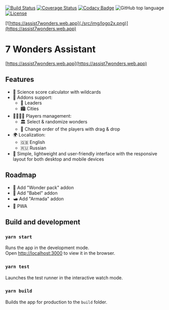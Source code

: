 [![Build Status](https://travis-ci.org/kirillunlimited/assist7wonders.svg?branch=master)](https://travis-ci.com/kirillunlimited/assist7wonders)
[![Coverage Status](https://coveralls.io/repos/github/kirillunlimited/assist7wonders/badge.svg?branch=master)](https://coveralls.io/github/kirillunlimited/assist7wonders?branch=master)
[![Codacy Badge](https://api.codacy.com/project/badge/Grade/4b5baa33b48e4995b5adc37a65cae574)](https://app.codacy.com/gh/kirillunlimited/assist7wonders?utm_source=github.com&utm_medium=referral&utm_content=kirillunlimited/assist7wonders&utm_campaign=Badge_Grade_Settings)
![GitHub top language](https://img.shields.io/github/languages/top/kirillunlimited/assist7wonders)
[![License](https://img.shields.io/github/license/kirillunlimited/assist7wonders)](https://github.com/kirillunlimited/assist7wonders/blob/master/LICENSE.md)

[![https://assist7wonders.web.app](./src/img/logo2x.png)](https://assist7wonders.web.app)

# 7 Wonders Assistant

[https://assist7wonders.web.app](https://assist7wonders.web.app)

## Features
* 🧪 Science score calculator with wildcards
* 🧩 Addons support:
  * 🦸 Leaders
  * 🏙️ Cities
* 👨‍👩‍👧‍👦 Players management:
  * 🏛 Select & randomize wonders
  * 🔄 Change order of the players with drag & drop
* 🌍 Localization:
  * 🇬🇧 English
  * 🇷🇺 Russian
* 🎨 Simple, lightweight and user-friendly interface with the responsive layout for both desktop and mobile devices

## Roadmap
* 🗿 Add "Wonder pack" addon
* 🗼 Add "Babel" addon
* 🛥️ Add "Armada" addon
* 📱 PWA

## Build and development

### `yarn start`
Runs the app in the development mode.\
Open [http://localhost:3000](http://localhost:3000) to view it in the browser.

### `yarn test`
Launches the test runner in the interactive watch mode.

### `yarn build`
Builds the app for production to the `build` folder.
